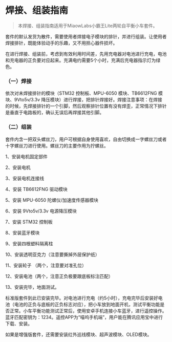 # 焊接、组装指南

> 本焊接、组装指南适用于MiaowLabs小霸王Lite两轮自平衡小车套件。

套件的默认发货为散件，需要使用者焊接电子模块的排针，并进行组装。让使用者焊接排针，既能体验动手的乐趣，又不用担心器件损坏。

在进行焊接、组装前，考虑到有效利用时间差，先用充电器对电池进行充电，电池和充电器的正负要对应起来。充满电约需要5个小时，充满后充电器指示灯为绿色。

### （一）焊接

依次对未焊接排针的模块（STM32 控制板、MPU-6050 模块、TB6612FNG 模块、9Vto5v/3.3v 降压模块）进行焊接，把排针焊接好。焊接注意事项：在焊接的时候，先焊接排针的一个引脚，然后观察排针位置有没有焊歪，正常情况下排针是垂直于电路板的，确认无误后再焊接其他引脚。


### （二）组装

套件内含一把双头螺丝刀，用户可根据自身使用喜欢，自由切换成一字螺丝刀或者十字螺丝刀进行使用。螺丝刀的主要作用为拧螺丝。

1、安装电机固定部件

2、安装电机

3、安装电机连接线

4、安装 TB6612FNG 驱动模块

5、安装 MPU-6050 陀螺仪/加速度传感器模块

6、安装 9Vto5v/3.3v 电源降压模块

7、安装 STM32 控制板

8、安装蓝牙模块

9、安装四根塑料隔离柱

10、安装透明亚克力（注意要撕掉外层保护纸）

11、安装轮子 （两个，注意要对准孔位）

12、安装电池（两个，注意正负极要跟底板标注匹配）

13、安装完毕，地面测试。


标准版套件到此已安装完毕。对电池进行充电（约5小时），充电完毕后安装好电池（电池的正负与底板的正负标志对应），把小车放到地面开机，测试平衡功能是否正常。小车平衡功能测试正常后，使用安卓手机连接小车蓝牙，进行遥控操作。蓝牙匹配密钥为：1234。遥控APP为“喵呜手机端”，用户能在腾讯应用宝中进行下载、安装。

如果是增强版套件，还需要安装红外巡线模块、超声波模块、OLED模块。


